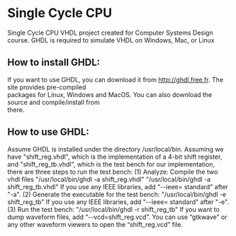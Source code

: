 # Single Cycle CPU
Single Cycle CPU VHDL project created for Computer Systems Design course.
GHDL is required to simulate VHDL on Windows, Mac, or Linux

## How to install GHDL:
If you want to use GHDL, you can download it from http://ghdl.free.fr. The site provides pre-compiled<br>
packages for Linux, Windows and MacOS. You can also download the source and compile/install from<br>
there.<br>

## How to use GHDL:
Assume GHDL is installed under the directory /usr/local/bin. Assuming we have "shift_reg.vhdl", which is
the implementation of a 4-bit shift register, and "shift_reg_tb.vhdl", which is the test bench for our
implementation, there are three steps to run the test bench:
(1) Analyze: Compile the two vhdl files
"/usr/local/bin/ghdl -a shift_reg.vhdl"
"/usr/local/bin/ghdl -a shift_reg_tb.vhdl"
If you use any IEEE libraries, add "--ieee= standard" after "-a".
(2) Generate the executable for the test bench:
"/usr/local/bin/ghdl -e shift_reg_tb"
If you use any IEEE libraries, add "--ieee= standard" after "-e".
(3) Run the test bench:
"/usr/local/bin/ghdl -r shift_reg_tb"
If you want to dump waveform files, add “--vcd=shift_reg.vcd”. You can use “gtkwave” or any other
waveform viewers to open the “shift_reg.vcd” file.
